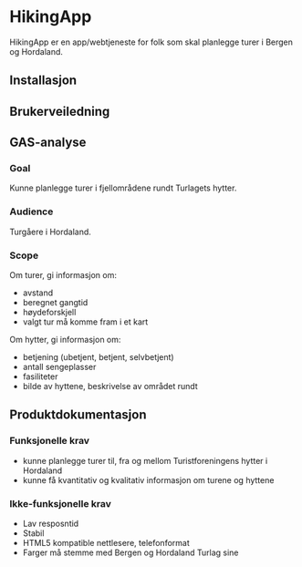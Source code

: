 # HikingApp
HikingApp er en app/webtjeneste for folk som skal planlegge turer i Bergen og Hordaland.

## Installasjon

## Brukerveiledning

## GAS-analyse
### Goal
Kunne planlegge turer i fjellområdene rundt Turlagets hytter.
### Audience
Turgåere i Hordaland.
### Scope
Om turer, gi informasjon om:
* avstand
* beregnet gangtid
* høydeforskjell
* valgt  tur må komme fram i et kart

Om hytter, gi informasjon om:
* betjening (ubetjent, betjent, selvbetjent)
* antall sengeplasser
* fasiliteter
* bilde av hyttene, beskrivelse av området rundt

## Produktdokumentasjon
### Funksjonelle krav
* kunne planlegge turer til, fra og mellom Turistforeningens hytter i Hordaland
* kunne få kvantitativ og kvalitativ informasjon om turene og hyttene

### Ikke-funksjonelle krav
* Lav resposntid
* Stabil
* HTML5 kompatible nettlesere, telefonformat
* Farger må stemme med Bergen og Hordaland Turlag sine
